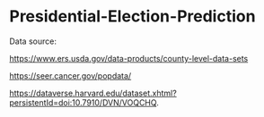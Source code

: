 # Presidential-Election-Prediction

Data source: 

https://www.ers.usda.gov/data-products/county-level-data-sets

https://seer.cancer.gov/popdata/ 

https://dataverse.harvard.edu/dataset.xhtml?persistentId=doi:10.7910/DVN/VOQCHQ. 
